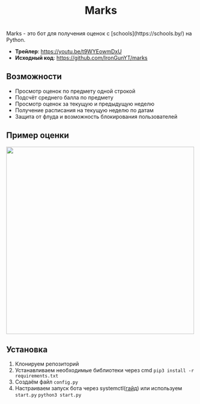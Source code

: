 <h1 align="center">Marks</h1>
<br>
Marks - это бот для получения оценок с [schools](https://schools.by/) на Python.


 - **Трейлер**: https://youtu.be/t9WYEowmDxU
 - **Исходный код**: https://github.com/IronGunYT/marks

Возможности
----------------------
- Просмотр оценок по предмету одной строкой
- Подсчёт среднего балла по предмету
- Просмотр оценок за текущую и предыдущую неделю
- Получение расписания на текущую неделю по датам
- Защита от флуда и возможность блокирования пользователей

Пример оценки
----------------------
<img src="https://i.ibb.co/G5PPY79/2bc52a58be.png" height=500>

Установка
----------------------

 1. Клонируем репозиторий
 2. Устанавливаем необходимые библиотеки через cmd
`pip3 install -r requirements.txt`
 3. Создаём файл `config.py`
 4. Настраиваем запуск бота через systemctl([гайд](https://help.sprintbox.ru/perl-python-nodejs/python-telegram-bots#bot-launch)) или используем `start.py`
 `python3 start.py`

